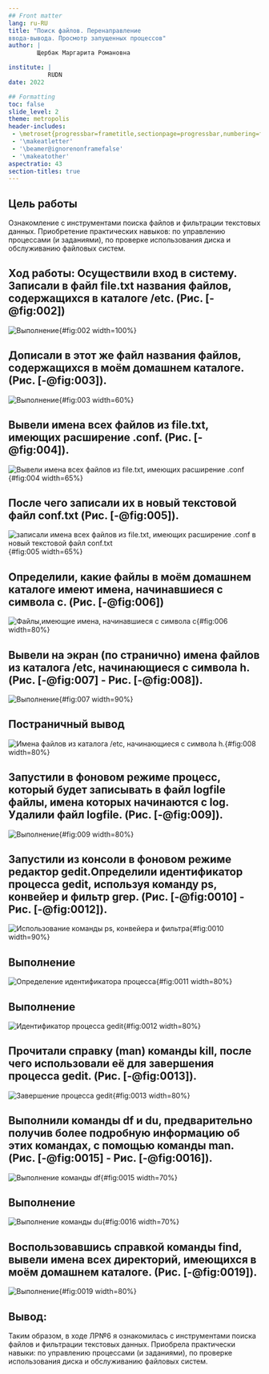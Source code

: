 ```yaml
---
## Front matter
lang: ru-RU
title: "Поиск файлов. Перенаправление
ввода-вывода. Просмотр запущенных процессов"
author: |
        Щербак Маргарита Романовна

institute: |
           RUDN
date: 2022

## Formatting
toc: false
slide_level: 2
theme: metropolis
header-includes: 
 - \metroset{progressbar=frametitle,sectionpage=progressbar,numbering=fraction}
 - '\makeatletter'
 - '\beamer@ignorenonframefalse'
 - '\makeatother'
aspectratio: 43
section-titles: true
---
```


## **Цель работы**
Ознакомление с инструментами поиска файлов и фильтрации текстовых данных.
Приобретение практических навыков: по управлению процессами (и заданиями), по
проверке использования диска и обслуживанию файловых систем.

## **Ход работы:** Осуществили вход в систему. Записали в файл file.txt названия файлов, содержащихся в каталоге /etc. (Рис. [-@fig:002]) 
![Выполнение](image/%D0%A1%D0%BD%D0%B8%D0%BC%D0%BE%D0%BA%20%D1%8D%D0%BA%D1%80%D0%B0%D0%BD%D0%B0%20%D0%BE%D1%82%202022-05-04%2014-27-07.png){#fig:002 width=100%}

## Дописали в этот же файл названия файлов, содержащихся в моём домашнем каталоге.(Рис. [-@fig:003]).

![Выполнение](image/%D0%A1%D0%BD%D0%B8%D0%BC%D0%BE%D0%BA%20%D1%8D%D0%BA%D1%80%D0%B0%D0%BD%D0%B0%20%D0%BE%D1%82%202022-05-04%2014-29-26.png){#fig:003 width=60%}

## Вывели имена всех файлов из file.txt, имеющих расширение .conf. (Рис. [-@fig:004]).

![Вывели имена всех файлов из file.txt, имеющих расширение .conf](image/%D0%A1%D0%BD%D0%B8%D0%BC%D0%BE%D0%BA%20%D1%8D%D0%BA%D1%80%D0%B0%D0%BD%D0%B0%20%D0%BE%D1%82%202022-05-04%2014-30-58.png){#fig:004 width=65%}

## После чего записали их в новый текстовой файл conf.txt (Рис. [-@fig:005]). 

![записали имена всех файлов из file.txt, имеющих расширение .conf в новый текстовой файл conf.txt](image/%D0%A1%D0%BD%D0%B8%D0%BC%D0%BE%D0%BA%20%D1%8D%D0%BA%D1%80%D0%B0%D0%BD%D0%B0%20%D0%BE%D1%82%202022-05-04%2014-31-58.png){#fig:005 width=65%} 

## Определили, какие файлы в моём домашнем каталоге имеют имена, начинавшиеся с символа c. (Рис. [-@fig:006])

![Файлы,имеющие имена, начинавшиеся с символа c](image/%D0%A1%D0%BD%D0%B8%D0%BC%D0%BE%D0%BA%20%D1%8D%D0%BA%D1%80%D0%B0%D0%BD%D0%B0%20%D0%BE%D1%82%202022-05-04%2014-34-17.png){#fig:006 width=80%}

##  Вывели на экран (по странично) имена файлов из каталога /etc, начинающиеся с символа h. (Рис. [-@fig:007] - Рис. [-@fig:008]). 

![Выполнение](image/%D0%A1%D0%BD%D0%B8%D0%BC%D0%BE%D0%BA%20%D1%8D%D0%BA%D1%80%D0%B0%D0%BD%D0%B0%20%D0%BE%D1%82%202022-05-04%2014-35-29.png){#fig:007 width=90%}

## Постраничный вывод

![Имена файлов из каталога /etc, начинающиеся с символа h.](image/%D0%A1%D0%BD%D0%B8%D0%BC%D0%BE%D0%BA%20%D1%8D%D0%BA%D1%80%D0%B0%D0%BD%D0%B0%20%D0%BE%D1%82%202022-05-04%2014-35-45.png){#fig:008 width=80%} 

## Запустили в фоновом режиме процесс, который будет записывать в файл logfile файлы, имена которых начинаются с log. Удалили файл logfile. (Рис. [-@fig:009]). 

![Выполнение](image/%D0%A1%D0%BD%D0%B8%D0%BC%D0%BE%D0%BA%20%D1%8D%D0%BA%D1%80%D0%B0%D0%BD%D0%B0%20%D0%BE%D1%82%202022-05-04%2014-37-28.png){#fig:009 width=80%}

## Запустили из консоли в фоновом режиме редактор gedit.Определили идентификатор процесса gedit, используя команду ps, конвейер и фильтр grep. (Рис. [-@fig:0010] - Рис. [-@fig:0012]). 

![Использование команды ps, конвейера и фильтра](image/%D0%A1%D0%BD%D0%B8%D0%BC%D0%BE%D0%BA%20%D1%8D%D0%BA%D1%80%D0%B0%D0%BD%D0%B0%20%D0%BE%D1%82%202022-05-04%2014-40-06.png){#fig:0010 width=90%}

## Выполнение

![Определение идентификатора процесса](image/%D0%A1%D0%BD%D0%B8%D0%BC%D0%BE%D0%BA%20%D1%8D%D0%BA%D1%80%D0%B0%D0%BD%D0%B0%20%D0%BE%D1%82%202022-05-04%2014-40-22.png){#fig:0011 width=80%}

## Выполнение

![Идентификатор процесса gedit](image/%D0%A1%D0%BD%D0%B8%D0%BC%D0%BE%D0%BA%20%D1%8D%D0%BA%D1%80%D0%B0%D0%BD%D0%B0%20%D0%BE%D1%82%202022-05-04%2014-40-48.png){#fig:0012 width=80%}

## Прочитали справку (man) команды kill, после чего использовали её для завершения процесса gedit. (Рис. [-@fig:0013]).

![Завершение процесса gedit](image/%D0%A1%D0%BD%D0%B8%D0%BC%D0%BE%D0%BA%20%D1%8D%D0%BA%D1%80%D0%B0%D0%BD%D0%B0%20%D0%BE%D1%82%202022-05-04%2014-42-00.png){#fig:0013 width=80%}

## Выполнили команды df и du, предварительно получив более подробную информацию об этих командах, с помощью команды man. (Рис. [-@fig:0015] - Рис. [-@fig:0016]). 

![Выполнение команды df](image/%D0%A1%D0%BD%D0%B8%D0%BC%D0%BE%D0%BA%20%D1%8D%D0%BA%D1%80%D0%B0%D0%BD%D0%B0%20%D0%BE%D1%82%202022-05-04%2014-43-58.png){#fig:0015 width=70%}

## Выполнение

![Выполнение команды du](image/%D0%A1%D0%BD%D0%B8%D0%BC%D0%BE%D0%BA%20%D1%8D%D0%BA%D1%80%D0%B0%D0%BD%D0%B0%20%D0%BE%D1%82%202022-05-04%2014-45-20.png){#fig:0016 width=70%}

## Воспользовавшись справкой команды find, вывели имена всех директорий, имеющихся в моём домашнем каталоге. (Рис. [-@fig:0019]). 

![Выполнение](image/%D0%A1%D0%BD%D0%B8%D0%BC%D0%BE%D0%BA%20%D1%8D%D0%BA%D1%80%D0%B0%D0%BD%D0%B0%20%D0%BE%D1%82%202022-05-04%2014-47-23.png){#fig:0019 width=80%}

## **Вывод:** 

Таким образом, в ходе ЛР№6 я ознакомилась с инструментами поиска файлов и фильтрации текстовых данных.
Приобрела практически навыки: по управлению процессами (и заданиями), по проверке использования диска и обслуживанию файловых систем. 
